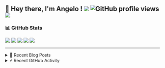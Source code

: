 ## 👋 Hey there, I'm Angelo ! ![](https://img.shields.io/badge/Intel-Core_i5_12th-0071C5?style=for-the-badge&logo=intel&logoColor=white) ![GitHub profile views](https://komarev.com/ghpvc/?username=angelodotnet&color=blue&style=for-the-badge) <a href="https://www.buymeacoffee.com/angelodotnet" target="_blank"><img src="https://img.shields.io/badge/Buy%20Me%20A%20Coffee-FFDD00.svg?style=for-the-badge&logo=Buy-Me-A-Coffee&logoColor=black"></a>

### 📊 GitHub Stats
![](http://github-profile-summary-cards.vercel.app/api/cards/profile-details?username=angelodotnet&theme=darcula)
![](http://github-profile-summary-cards.vercel.app/api/cards/repos-per-language?username=angelodotnet&theme=dracula)
![](http://github-profile-summary-cards.vercel.app/api/cards/most-commit-language?username=angelodotnet&theme=dracula)
![](http://github-profile-summary-cards.vercel.app/api/cards/stats?username=angelodotnet&theme=dracula)
![](http://github-profile-summary-cards.vercel.app/api/cards/productive-time?username=angelodotnet&theme=dracula&utcOffset=8)

---

<details>
  <summary>📝 Recent Blog Posts</summary>

  <!-- BLOG-POST-LIST:START -->
- [How to connect two microservices with RabbitMQ](https://dev.to/angelodotnet/example-of-microservice-communication-with-rabbitmq-3b2f)
- [How to create a simple appointment calendar](https://dev.to/angelodotnet/example-to-create-a-appointment-calendar-477n)
- [Docker configurations for .NET applications and more](https://dev.to/angelodotnet/docker-configurations-for-net-applications-and-more-1pg8)
- [How to create a background email sender with outbox pattern integration](https://dev.to/angelodotnet/example-to-create-a-background-email-sender-with-outbox-pattern-integration-4cdl)
- [How to create a background email sender](https://dev.to/angelodotnet/example-to-create-a-background-email-sender-31i)
<!-- BLOG-POST-LIST:END -->
  
</details>

<details>
  <summary> ⚡ Recent GitHub Activity</summary>

  <!--START_SECTION:activity-->
1. 🎉 Merged PR [#90](https://github.com/AngeloDotNet/GSWCloudApp/pull/90) in [AngeloDotNet/GSWCloudApp](https://github.com/AngeloDotNet/GSWCloudApp)
2. 💪 Opened PR [#90](https://github.com/AngeloDotNet/GSWCloudApp/pull/90) in [AngeloDotNet/GSWCloudApp](https://github.com/AngeloDotNet/GSWCloudApp)
3. 🎉 Merged PR [#89](https://github.com/AngeloDotNet/GSWCloudApp/pull/89) in [AngeloDotNet/GSWCloudApp](https://github.com/AngeloDotNet/GSWCloudApp)
4. 💪 Opened PR [#89](https://github.com/AngeloDotNet/GSWCloudApp/pull/89) in [AngeloDotNet/GSWCloudApp](https://github.com/AngeloDotNet/GSWCloudApp)
5. 🎉 Merged PR [#88](https://github.com/AngeloDotNet/GSWCloudApp/pull/88) in [AngeloDotNet/GSWCloudApp](https://github.com/AngeloDotNet/GSWCloudApp)
<!--END_SECTION:activity-->

</details>
